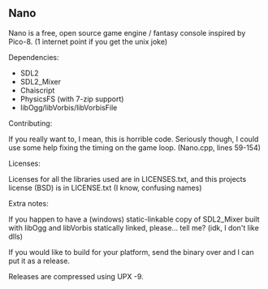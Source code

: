 Nano
-----

Nano is a free, open source game engine / fantasy console inspired by Pico-8.
(1 internet point if you get the unix joke)

Dependencies:

* SDL2
* SDL2_Mixer
* Chaiscript
* PhysicsFS (with 7-zip support)
* libOgg/libVorbis/libVorbisFile

Contributing:

If you really want to, I mean, this is horrible code.
Seriously though, I could use some help fixing the timing on the game loop. (Nano.cpp, lines 59-154)

Licenses:

Licenses for all the libraries used are in LICENSES.txt, and this projects license (BSD) is in LICENSE.txt (I know, confusing names)

Extra notes:

If you happen to have a (windows) static-linkable copy of SDL2_Mixer built with libOgg and libVorbis statically linked, please... tell me? (idk, I don't like dlls)

If you would like to build for your platform, send the binary over and I can put it as a release.

Releases are compressed using UPX -9.